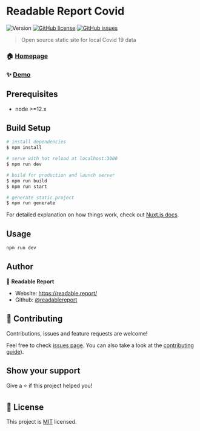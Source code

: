 # Readable Report Covid

![Version](https://img.shields.io/badge/version-1.0.0-blue.svg?cacheSeconds=2592000)
[![GitHub license](https://img.shields.io/github/license/readablereport/covid)](https://github.com/readablereport/covid/blob/master/LICENSE)
[![GitHub issues](https://img.shields.io/github/issues/readablereport/covid)](https://github.com/readablereport/covid/issues)

> Open source static site for local Covid 19 data

### 🏠 [Homepage](https://github.com/readablereport/covid#readme)

### ✨ [Demo](https://covid.readable.report)

## Prerequisites

-   node >=12.x

## Build Setup

```bash
# install dependencies
$ npm install

# serve with hot reload at localhost:3000
$ npm run dev

# build for production and launch server
$ npm run build
$ npm run start

# generate static project
$ npm run generate
```

For detailed explanation on how things work, check out [Nuxt.js docs](https://nuxtjs.org).

## Usage

```sh
npm run dev
```

## Author

👤 **Readable Report**

-   Website: https://readable.report/
-   Github: [@readablereport](https://github.com/readablereport)

## 🤝 Contributing

Contributions, issues and feature requests are welcome!

Feel free to check [issues page](https://github.com/readablereport/covid/issues). You can also take a look at the [contributing guide](https://github.com/readablereport/covid/blob/master/CONTRIBUTING.md)).

## Show your support

Give a ⭐️ if this project helped you!

## 📝 License

This project is [MIT](https://github.com/readablereport/covid/LICENSE) licensed.
